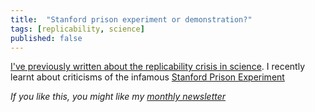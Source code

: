 ```yaml
---
title:  "Stanford prison experiment or demonstration?"  
tags: [replicability, science]
published: false
---
```


[I've previously written about the replicability crisis in science](https://www.leonlinsx.com/replicability-crisis/ "replicability"). I recently learnt about criticisms of the infamous [Stanford Prison Experiment](https://en.wikipedia.org/wiki/Stanford_prison_experiment "wiki")

*If you like this, you might like my [monthly newsletter](https://avoidboringpeople.substack.com/ "ABP")*
